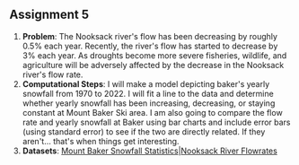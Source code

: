 ## Assignment 5
1. **Problem**: The Nooksack river's flow has been decreasing by roughly 0.5% each year. Recently, the river's flow has started to decrease by 3% each year. As droughts become more severe fisheries, wildlife, and agriculture will be adversely affected by the decrease in the Nooksack river's flow rate.
2. **Computational Steps**: I will make a model depicting baker's yearly snowfall from 1970 to 2022. I will fit a line to the data and determine whether yearly snowfall has been increasing, decreasing, or staying constant at Mount Baker Ski area. I am also going to compare the flow rate and yearly snowfall at Baker using bar charts and include error bars (using standard error) to see if the two are directly related. If they aren't... that's when things get interesting.
3. **Datasets**: [Mount Baker Snowfall Statistics](https://www.mtbaker.us/the-mountain/snowfall-statistics/)|[Nooksack River Flowrates](https://whatcomwatch.org/index.php/article/nooksack-river-streamflows-are-getting-worse/)

